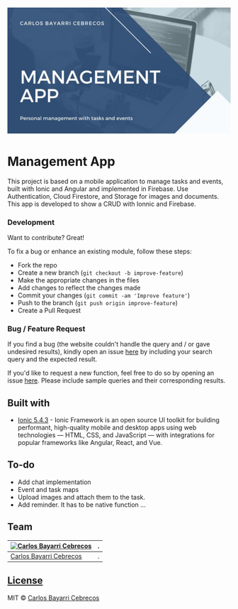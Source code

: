 # ![Cover](https://github.com/CarlosBayarri/managementApp/blob/main/cover_managementApp.jpg)
# Management App

  This project is based on a mobile application to manage tasks and events, built with Ionic and Angular and implemented in Firebase. Use Authentication, Cloud Firestore, and Storage for images and documents.
  This app is developed to show a CRUD with Ionnic and Firebase.

### Development
Want to contribute? Great!

To fix a bug or enhance an existing module, follow these steps:

- Fork the repo
- Create a new branch (`git checkout -b improve-feature`)
- Make the appropriate changes in the files
- Add changes to reflect the changes made
- Commit your changes (`git commit -am 'Improve feature'`)
- Push to the branch (`git push origin improve-feature`)
- Create a Pull Request 

### Bug / Feature Request

If you find a bug (the website couldn't handle the query and / or gave undesired results), kindly open an issue [here](https://github.com/CarlosBayarri/managementApp/issues/new) by including your search query and the expected result.

If you'd like to request a new function, feel free to do so by opening an issue [here](https://github.com/CarlosBayarri/managementApp/issues/new). Please include sample queries and their corresponding results.


## Built with 

- [Ionic 5.4.3](https://github.com/ionic-team/ionic-framework/blob/master/angular/README.md) - Ionic Framework is an open source UI toolkit for building performant, high-quality mobile and desktop apps using web technologies — HTML, CSS, and JavaScript — with integrations for popular frameworks like Angular, React, and Vue.

## To-do
- Add chat implementation
- Event and task maps
- Upload images and attach them to the task.
- Add reminder. It has to be native function ...

## Team

[![Carlos Bayarri Cebrecos](https://avatars2.githubusercontent.com/u/31616221?s=400&u=f32637806040e934196bf7850b798a36867f5220&v=4)](https://github.com/CarlosBayarri)|.
---|---
[Carlos Bayarri Cebrecos ](https://github.com/CarlosBayarri)|.

## [License](https://github.com/CarlosBayarri/managementApp/LICENSE.md)

MIT © [Carlos Bayarri Cebrecos ](https://github.com/CarlosBayarri/managementApp/blob/main/LICENSE)
